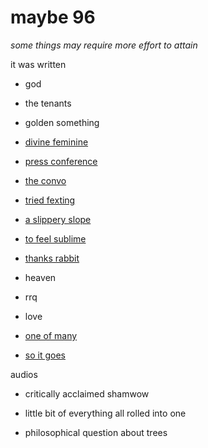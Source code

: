 # maybe 96

_some things may require more effort to attain_

it was written

- god

- the tenants

- golden something

- [divine feminine](./the-divine-feminine.md)

- [press conference](./the-press-conference.md)

- [the convo](./faces.md)

- [tried fexting](./tried-fexting.md)

- [a slippery slope](./a-slippery-slope.md)

- [to feel sublime](./sublime.md)

- [thanks rabbit](./rabbit.md)

- heaven

- rrq

- love

- [one of many](./one-of-many.md)

- [so it goes](./so-it-goes.md)

audios

- critically acclaimed shamwow

- little bit of everything all rolled into one

- philosophical question about trees
